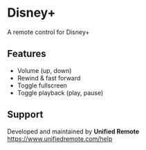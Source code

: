 # Disney+
A remote control for Disney+

## Features
*  Volume (up, down)
*  Rewind & fast forward
*  Toggle fullscreen
*  Toggle playback (play, pause)

## Support
Developed and maintained by **Unified Remote**  
https://www.unifiedremote.com/help
